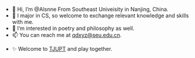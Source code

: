 - 👋 Hi, I’m @Alsnne From Southeast Univeisity in Nanjing, China.
- 👀 I major in CS, so welcome to exchange relevant knowledge and skills with me.
- 🌱 I’m interested in poetry and philosophy as well.
- 📫 You can reach me at qdxyz@seu.edu.cn.

<!---
Alsnne/Alsnne is a ✨ special ✨ repository because its `README.md` (this file) appears on your GitHub profile.
You can click the Preview link to take a look at your changes.
--->

<!---
![东南大学](https://upload.wikimedia.org/wikipedia/zh/thumb/0/07/%E4%B8%9C%E5%8D%97%E5%A4%A7%E5%AD%A6logo.svg/400px-%E4%B8%9C%E5%8D%97%E5%A4%A7%E5%AD%A6logo.svg.png)

![校名](https://upload.wikimedia.org/wikipedia/commons/thumb/1/16/Southeast_University_Name.svg/440px-Southeast_University_Name.svg.png)
![东南大学网络空间安全学院](https://cyber.seu.edu.cn/_upload/site/01/2f/303/logo.png)
--->

- ✨ Welcome to [TJUPT](https://www.tjupt.org/promotionlink.php?key=80f8fd61db2eebd628419963ee78aa59) and play together.
<!---
 <a href="https://www.tjupt.org/promotionlink.php?key=80f8fd61db2eebd628419963ee78aa59"><img src="https://www.tjupt.org/assets/logo/logo_1x.png" alt="北洋园PT" title="北洋园PT"></a>
--->

